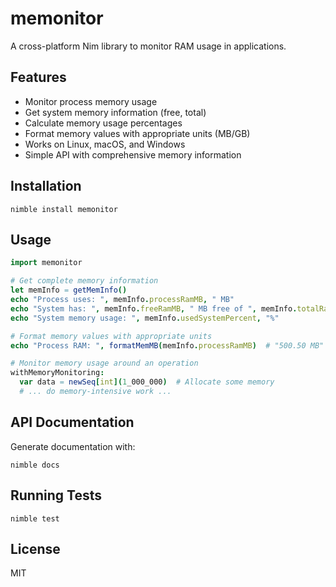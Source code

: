 # memonitor

A cross-platform Nim library to monitor RAM usage in applications.

## Features

- Monitor process memory usage
- Get system memory information (free, total)
- Calculate memory usage percentages
- Format memory values with appropriate units (MB/GB)
- Works on Linux, macOS, and Windows
- Simple API with comprehensive memory information

## Installation

```
nimble install memonitor
```

## Usage

```nim
import memonitor

# Get complete memory information
let memInfo = getMemInfo()
echo "Process uses: ", memInfo.processRamMB, " MB"
echo "System has: ", memInfo.freeRamMB, " MB free of ", memInfo.totalRamMB, " MB total"
echo "System memory usage: ", memInfo.usedSystemPercent, "%"

# Format memory values with appropriate units
echo "Process RAM: ", formatMemMB(memInfo.processRamMB)  # "500.50 MB" or "1.25 GB"

# Monitor memory usage around an operation
withMemoryMonitoring:
  var data = newSeq[int](1_000_000)  # Allocate some memory
  # ... do memory-intensive work ...
```

## API Documentation

Generate documentation with:

```
nimble docs
```

## Running Tests

```
nimble test
```

## License

MIT